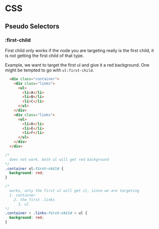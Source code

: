 # CSS

## Pseudo Selectors

### :first-child
First child only works if the node you are targeting really is 
the first child, it is not getting the first child of that type.

Example, we want to target the first ul and give it a red background.
One might be tempted to go with `ul:first-child`.
```html
  <div class="container">
    <div class="links">
      <ul>
        <li>A</li>
        <li>B</li>
        <li>C</li>
      </ul>
    </div>
    <div class="links">
      <ul>
        <li>D</li>
        <li>E</li>
        <li>F</li>
      </ul>
    </div>
  </div>
```
```css
/* 
  does not work, both ul will get red background 
*/
.container ul:first-child {
  background: red;
}

/* 
  works, only the first ul will get it, since we are targeting
  1. container
    2. the first .links
      3. ul
*/
.container > .links:first-child > ul {
  background: red;
}
```